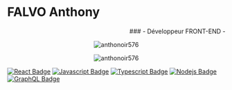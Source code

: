 # FALVO Anthony 

<p align="right">### - Développeur FRONT-END -

<!--<a href="https://github.com/anthonoir576/github-readme-stats">
  <img align="center" src="https://github-readme-stats.vercel.app/api?username=Anthonoir576&show_icons=true" />
</a>
<a href="https://github.com/anthonoir576/github-readme-stats">
  <img align="center" src="https://github-readme-stats.vercel.app/api/top-langs/?username=anthonoir576&layout=compact" />
</a>-->

<p align="center"> <img src="https://github-readme-stats.vercel.app/api?username=Anthonoir576&show_icons=true" alt="anthonoir576" />
<p align="center"> <img src="https://github-readme-stats.vercel.app/api/top-langs/?username=anthonoir576" alt="anthonoir576" />




[![React Badge](https://img.shields.io/badge/-React-61DBFB?style=for-the-badge&labelColor=black&logo=react&logoColor=61DBFB)](#) [![Javascript Badge](https://img.shields.io/badge/-Javascript-F0DB4F?style=for-the-badge&labelColor=black&logo=javascript&logoColor=F0DB4F)](#) [![Typescript Badge](https://img.shields.io/badge/-Typescript-007acc?style=for-the-badge&labelColor=black&logo=typescript&logoColor=007acc)](#) [![Nodejs Badge](https://img.shields.io/badge/-Nodejs-3C873A?style=for-the-badge&labelColor=black&logo=node.js&logoColor=3C873A)](#) [![GraphQL Badge](https://img.shields.io/badge/-GraphQl-e535ab?style=for-the-badge&labelColor=black&logo=node.js&logoColor=e535ab)](#)
